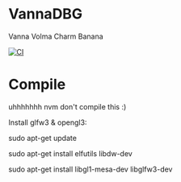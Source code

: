 # VannaDBG
Vanna Volma Charm Banana

[![CI](https://github.com/freergit/VannaDBG/actions/workflows/ci.yml/badge.svg)][gh-ci]

[gh-ci]: https://github.com/freergit/evm-rs/actions/workflows/ci.yml

# Compile
uhhhhhhh nvm don't compile this :)

Install glfw3 & opengl3:

sudo apt-get update

sudo apt-get install elfutils libdw-dev

sudo apt-get install libgl1-mesa-dev libglfw3-dev



